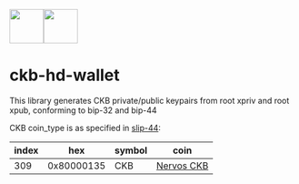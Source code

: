 <p align="center" style="display: flex">
  <a href="http://bitsoda.com">
    <img width="60" src="https://bitsoda-static.oss-cn-shanghai.aliyuncs.com/img/Bitsoda-Logo200.jpg">
  </a>
  <a href="https://www.nervos.org/">
      <img height="60" src="https://bitsoda-static.oss-cn-shanghai.aliyuncs.com/img/coins/ckb.jpg">
  </a>
</p>

# ckb-hd-wallet

This library generates CKB private/public keypairs from root xpriv and root xpub, conforming to bip-32 and bip-44

CKB coin_type is as specified in [slip-44](https://github.com/satoshilabs/slips/blob/master/slip-0044.md):

index | hex        | symbol | coin
------|------------|--------|-----------------------------------
309   | 0x80000135 | CKB    | [Nervos CKB](https://www.nervos.org)
